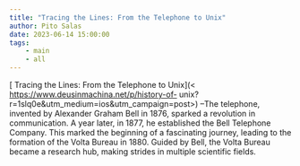 ```yaml
---
title: "Tracing the Lines: From the Telephone to Unix"
author: Pito Salas
date: 2023-06-14 15:00:00
tags:
    - main
    - all
---
```



[ Tracing the Lines: From the Telephone to Unix](<
https://www.deusinmachina.net/p/history-of-
unix?r=1slq0e&utm_medium=ios&utm_campaign=post>) –The telephone, invented by
Alexander Graham Bell in 1876, sparked a revolution in communication. A year
later, in 1877, he established the Bell Telephone Company. This marked the
beginning of a fascinating journey, leading to the formation of the Volta
Bureau in 1880. Guided by Bell, the Volta Bureau became a research hub, making
strides in multiple scientific fields.


